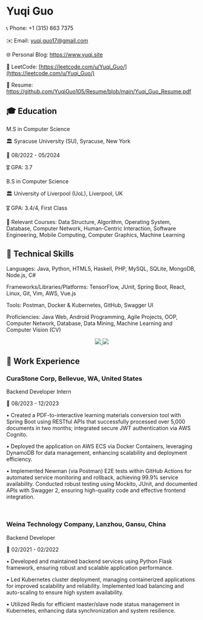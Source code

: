 # Yuqi Guo

📞 Phone: +1 (315) 863 7375

✉️ Email: yuqi.guo17@gmail.com

🌐 Personal Blog: https://www.yuqi.site

🔢 LeetCode: [https://leetcode.com/u/Yuqi_Guo/](https://leetcode.com/u/Yuqi_Guo/)

📄 Resume: https://github.com/YuqiGuo105/Resume/blob/main/Yuqi_Guo_Resume.pdf

## 🎓 Education
M.S in Computer Science

🏛 Syracuse University (SU), Syracuse, New York

📅 08/2022 - 05/2024

🎖 GPA: 3.7

B.S in Computer Science

🏛 University of Liverpool (UoL), Liverpool, UK

🎖 GPA: 3.4/4, First Class

📘 Relevant Courses: Data Structure, Algorithm, Operating System, Database, Computer Network, Human-Centric Interaction, Software Engineering, Mobile Computing, Computer Graphics, Machine Learning

## 🔧 Technical Skills
Languages: Java, Python, HTML5, Haskell, PHP, MySQL, SQLite, MongoDB, Node.js, C#

Frameworks/Libraries/Platforms: TensorFlow, JUnit, Spring Boot, React, Linux, Git, Vim, AWS, Vue.js

Tools: Postman, Docker & Kubernetes, GitHub, Swagger UI

Proficiencies: Java Web, Android Programming, Agile Projects, OOP, Computer Network, Database, Data Mining, Machine Learning and Computer Vision (CV)

<p align="center">
  <a href="https://skillicons.dev">
    <img src="https://skillicons.dev/icons?i=java,python,react,nodejs,aws,git,kubernetes,docker,c,vim" />
  </a>
   <a href="https://skillicons.dev">
    <img src="https://skillicons.dev/icons?i=postman,tensorflow,vue,js,androidstudio,github,supabase,firebase,mongodb,mysql" />
  </a>
</p>

## 💼 Work Experience

### CuraStone Corp, Bellevue, WA, United States

Backend Developer Intern

📅 08/2023 - 12/2023

• Created a PDF-to-interactive learning materials conversion tool with Spring Boot using RESTful APIs that successfully processed over 5,000 documents in two months; integrated secure JWT authentication via AWS Cognito.

• Deployed the application on AWS ECS via Docker Containers, leveraging DynamoDB for data management, enhancing scalability and deployment efficiency.

• Implemented Newman (via Postman) E2E tests within GitHub Actions for automated service monitoring and rollback, achieving 99.9% service availability. Conducted robust testing using Mockito, JUnit, and documented APIs with Swagger 2, ensuring high-quality code and effective frontend integration.

<br>

### Weina Technology Company, Lanzhou, Gansu, China

Backend Developer 

📅 02/2021 - 02/2022

•	Developed and maintained backend services using Python Flask framework, ensuring robust and scalable application performance.

•	Led Kubernetes cluster deployment, managing containerized applications for improved scalability and reliability. Implemented load balancing and auto-scaling to ensure high system availability.

•	Utilized Redis for efficient master/slave node status management in Kubernetes, enhancing data synchronization and system resilience.

<!--
**YuqiGuo105/YuqiGuo105** is a ✨ _special_ ✨ repository because its `README.md` (this file) appears on your GitHub profile.

Here are some ideas to get you started:

- 🔭 I’m currently working on ...
- 🌱 I’m currently learning ...
- 👯 I’m looking to collaborate on ...
- 🤔 I’m looking for help with ...
- 💬 Ask me about ...
- 📫 How to reach me: ...
- 😄 Pronouns: ...
- ⚡ Fun fact: ...
-->
